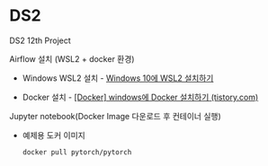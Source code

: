 # DS2

DS2 12th Project

Airflow 설치 (WSL2 + docker 환경)

- Windows WSL2 설치 - [Windows 10에 WSL2 설치하기](https://hkim-data.tistory.com/17)

- Docker 설치 - [[Docker] windows에 Docker 설치하기 (tistory.com)](https://hkim-data.tistory.com/16)

Jupyter notebook(Docker Image 다운로드 후 컨테이너 실행)

- 예제용 도커 이미지
  
  ```
  docker pull pytorch/pytorch
  ```
